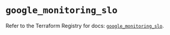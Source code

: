 # `google_monitoring_slo`

Refer to the Terraform Registry for docs: [`google_monitoring_slo`](https://registry.terraform.io/providers/hashicorp/google-beta/6.36.1/docs/resources/google_monitoring_slo).
